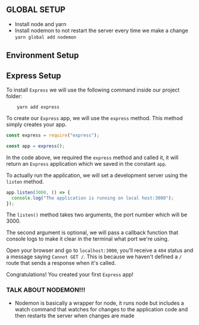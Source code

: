 ## GLOBAL SETUP

- Install node and yarn
- Install nodemon to not restart the server every time we make a change
  `yarn global add nodemon`

## Environment Setup

## Express Setup

To install `Express` we will use the following command inside our project folder:

```shell
    yarn add express
```

To create our `Express` app, we will use the `express` method. This method simply creates your app.

```javascript
const express = require("express");

const app = express();
```

In the code above, we required the `express` method and called it, it will return an `Express` application which we saved in the constant `app`.

To actually run the application, we will set a development server using the `listen` method.

```javascript
app.listen(3000, () => {
  console.log("The application is running on local host:3000");
});
```

The `listen()` method takes two arguments, the port number which will be 3000.

The second argument is optional, we will pass a callback function that console logs to make it clear in the terminal what port we're using.

Open your browser and go to `localhost:3000`, you'll receive a `404` status and a message saying `Cannot GET /`. This is because we haven't defined a `/` route that sends a response when it's called.

Congratulations! You created your first `Express` app!

### TALK ABOUT NODEMON!!!

- Nodemon is basically a wrapper for node, it runs node but includes a watch command that watches for changes to the application code and then restarts the server when changes are made
